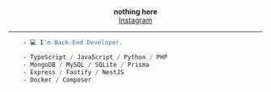 <p align='center'>
  <b>nothing here</b><br>
  <a href="https://www.instagram.com/dev.eduuu">Instagram</a>

----

```asm
    - 💻 I'm Back-End Developer.

    - TypeScript / JavaScript / Python / PHP
    - MongoDB / MySQL / SQLite / Prisma
    - Express / Fastify / NestJS
    - Docker / Composer
```
